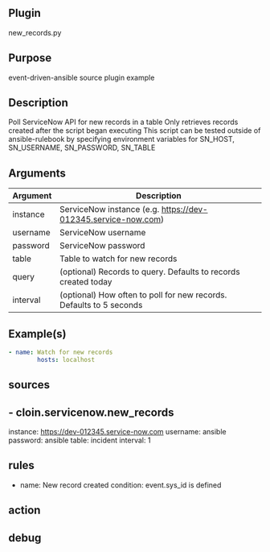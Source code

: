 ## Plugin

new_records.py

## Purpose

event-driven-ansible source plugin example

## Description

Poll ServiceNow API for new records in a table
    Only retrieves records created after the script began executing
    This script can be tested outside of ansible-rulebook by specifying
    environment variables for SN_HOST, SN_USERNAME, SN_PASSWORD, SN_TABLE

## Arguments

| Argument | Description |
| -------- | ----------- |
| instance | ServiceNow instance (e.g. https://dev-012345.service-now.com) |
| username | ServiceNow username |
| password | ServiceNow password |
| table | Table to watch for new records |
| query | (optional) Records to query. Defaults to records created today |
| interval | (optional) How often to poll for new records. Defaults to 5 seconds |

## Example(s)

```yaml
- name: Watch for new records
        hosts: localhost
```

## sources



## - cloin.servicenow.new_records

instance: https://dev-012345.service-now.com
            username: ansible
            password: ansible
            table: incident
            interval: 1

## rules

- name: New record created
            condition: event.sys_id is defined

## action



## debug



